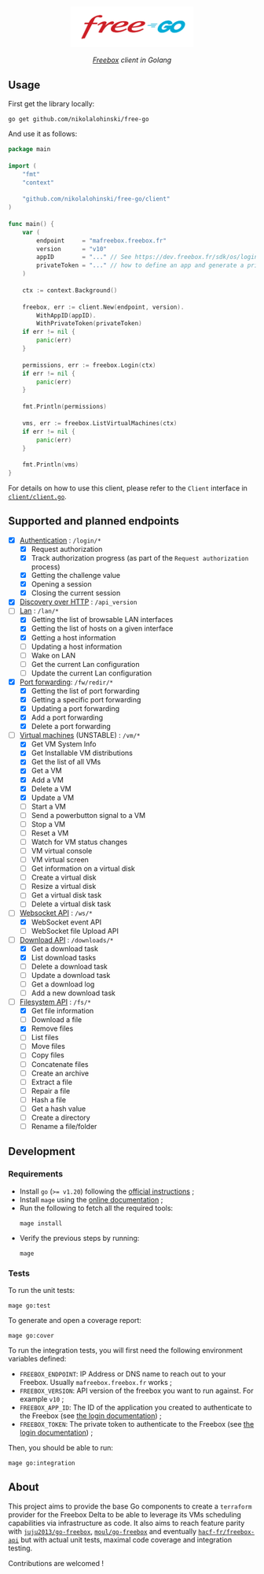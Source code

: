 <div align="center">
<img src="./free-go.svg" width="250"/>

<i><a href="https://en.wikipedia.org/wiki/Freebox" target="_blank">Freebox</a> client in Golang</i>
</div>


## Usage

First get the library locally:

```shell
go get github.com/nikolalohinski/free-go
```

And use it as follows:

```go
package main

import (
    "fmt"
    "context"

    "github.com/nikolalohinski/free-go/client"
)

func main() {
    var (
        endpoint     = "mafreebox.freebox.fr"
        version      = "v10" 
        appID        = "..." // See https://dev.freebox.fr/sdk/os/login/ to learn
        privateToken = "..." // how to define an app and generate a private token
    )

    ctx := context.Background()

    freebox, err := client.New(endpoint, version).
        WithAppID(appID).
        WithPrivateToken(privateToken)
    if err != nil {
        panic(err)
    }

    permissions, err := freebox.Login(ctx)
    if err != nil {
        panic(err)
    }

    fmt.Println(permissions)

    vms, err := freebox.ListVirtualMachines(ctx)
    if err != nil {
        panic(err)
    }

    fmt.Println(vms)
}
```

For details on how to use this client, please refer to the `Client` interface in [`client/client.go`](./client/client.go).

## Supported and planned endpoints

- [x] [Authentication](https://dev.freebox.fr/sdk/os/login/) : `/login/*`
  - [x] Request authorization
  - [x] Track authorization progress (as part of the `Request authorization` process)
  - [x] Getting the challenge value 
  - [x] Opening a session
  - [x] Closing the current session
- [x] [Discovery over HTTP](https://dev.freebox.fr/sdk/os/) : `/api_version`
- [ ] [Lan](https://dev.freebox.fr/sdk/os/lan/#lan) : `/lan/*`
  - [x] Getting the list of browsable LAN interfaces
  - [x] Getting the list of hosts on a given interface
  - [x] Getting a host information
  - [ ] Updating a host information
  - [ ] Wake on LAN
  - [ ] Get the current Lan configuration
  - [ ] Update the current Lan configuration
- [x] [Port forwarding](https://dev.freebox.fr/sdk/os/nat/#port-forwarding): `/fw/redir/*`
  - [x] Getting the list of port forwarding
  - [x] Getting a specific port forwarding
  - [x] Updating a port forwarding
  - [x] Add a port forwarding
  - [x] Delete a port forwarding
- [ ] [Virtual machines](http://mafreebox.freebox.fr/#Fbx.os.app.help.app) (UNSTABLE) : `/vm/*`
  - [x] Get VM System Info
  - [x] Get Installable VM distributions
  - [x] Get the list of all VMs
  - [x] Get a VM
  - [x] Add a VM
  - [x] Delete a VM
  - [x] Update a VM
  - [ ] Start a VM
  - [ ] Send a powerbutton signal to a VM
  - [ ] Stop a VM
  - [ ] Reset a VM
  - [ ] Watch for VM status changes
  - [ ] VM virtual console
  - [ ] VM virtual screen
  - [ ] Get information on a virtual disk
  - [ ] Create a virtual disk
  - [ ] Resize a virtual disk
  - [ ] Get a virtual disk task
  - [ ] Delete a virtual disk task
- [ ] [Websocket API](https://dev.freebox.fr/sdk/os/) : `/ws/*`
  - [x] WebSocket event API
  - [ ] WebSocket file Upload API
- [ ] [Download API](https://dev.freebox.fr/sdk/os/download/) : `/downloads/*`
  - [x] Get a download task
  - [x] List download tasks
  - [ ] Delete a download task
  - [ ] Update a download task
  - [ ] Get a download log
  - [ ] Add a new download task
- [ ] [Filesystem API](https://dev.freebox.fr/sdk/os/fs/) : `/fs/*`
  - [x] Get file information
  - [ ] Download a file
  - [x] Remove files
  - [ ] List files
  - [ ] Move files
  - [ ] Copy files
  - [ ] Concatenate files
  - [ ] Create an archive
  - [ ] Extract a file
  - [ ] Repair a file
  - [ ] Hash a file
  - [ ] Get a hash value
  - [ ] Create a directory
  - [ ] Rename a file/folder

## Development

### Requirements

* Install `go` (`>= v1.20`) following the [official instructions](https://go.dev/doc/install) ;
* Install `mage` using the [online documentation](https://magefile.org/²) ;
* Run the following to fetch all the required tools:
  ```shell
  mage install
  ```
* Verify the previous steps by running:
  ```shell
  mage
  ```

### Tests

To run the unit tests:

```shell
mage go:test
```

To generate and open a coverage report:

```shell
mage go:cover
```

To run the integration tests, you will first need the following environment variables defined:
* `FREEBOX_ENDPOINT`: IP Address or DNS name to reach out to your Freebox. Usually `mafreebox.freebox.fr` works ;
* `FREEBOX_VERSION`: API version of the freebox you want to run against. For example `v10` ;
* `FREEBOX_APP_ID`: The ID of the application you created to authenticate to the Freebox (see [the login documentation](https://dev.freebox.fr/sdk/os/login/)) ;
* `FREEBOX_TOKEN`: The private token to authenticate to the Freebox (see [the login documentation](https://dev.freebox.fr/sdk/os/login/)) ;

Then, you should be able to run:

```shell
mage go:integration
```

## About

This project aims to provide the base Go components to create a `terraform` provider for the Freebox Delta to be able to leverage its VMs scheduling capabilities via infrastructure as code. It also aims to reach feature parity with [`juju2013/go-freebox`](https://github.com/juju2013/go-freebox), [`moul/go-freebox`](https://github.com/moul/go-freebox) and eventually [`hacf-fr/freebox-api`](https://github.com/hacf-fr/freebox-api) but with actual unit tests, maximal code coverage and integration testing.

Contributions are welcomed !